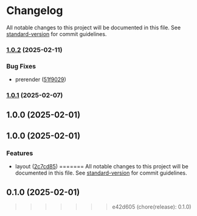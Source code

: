 # Changelog

All notable changes to this project will be documented in this file. See [standard-version](https://github.com/conventional-changelog/standard-version) for commit guidelines.

### [1.0.2](https://github.com/simulasikode/simulasi-cc/compare/v1.0.1...v1.0.2) (2025-02-11)


### Bug Fixes

* prerender ([51f9029](https://github.com/simulasikode/simulasi-cc/commit/51f9029c741d38444a53b8052fa077cd55d64675))

### [1.0.1](https://github.com/simulasikode/simulasi-cc/compare/v1.0.0...v1.0.1) (2025-02-07)

## 1.0.0 (2025-02-01)

## 1.0.0 (2025-02-01)


### Features

* layout ([2c7cd85](https://github.com/simulasikode/simulasi-cc/commit/2c7cd8524fb6c8929ab90320ee70bb4177cf8a8b))
=======
All notable changes to this project will be documented in this file. See [standard-version](https://github.com/conventional-changelog/standard-version) for commit guidelines.

## 0.1.0 (2025-02-01)
>>>>>>> e42d605 (chore(release): 0.1.0)

